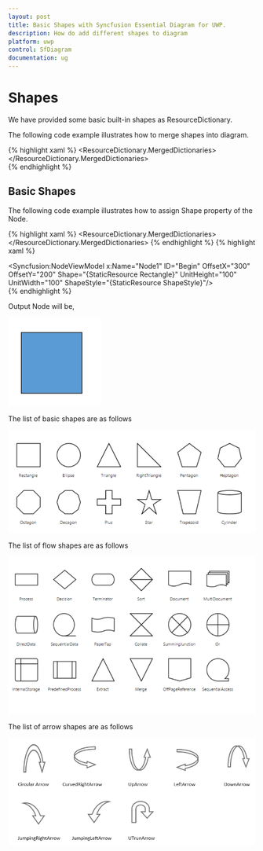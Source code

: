 ```yaml
---
layout: post
title: Basic Shapes with Syncfusion Essential Diagram for UWP.
description: How do add different shapes to diagram 
platform: uwp
control: SfDiagram
documentation: ug
---
```


# Shapes

We have provided some basic built-in shapes as ResourceDictionary.

The following code example illustrates how to merge shapes into diagram.

{% highlight xaml %}
            <ResourceDictionary.MergedDictionaries>
                <ResourceDictionary Source="ms-appx:///Syncfusion.SfDiagram.UWP/Resources/BasicShapes.xaml"/>
            </ResourceDictionary.MergedDictionaries>  
{% endhighlight %}


## Basic Shapes

The following code example illustrates how to assign Shape property of the Node.

{% highlight xaml %}
<ResourceDictionary.MergedDictionaries>
                <ResourceDictionary Source="ms-appx:///Syncfusion.SfDiagram.UWP/Resources/BasicShapes.xaml"/>
            </ResourceDictionary.MergedDictionaries>
            <!--Style for Shape of the Node-->
            <Style TargetType="Path" x:Key="ShapeStyle">
                <Setter Property="Fill" Value="#FF5B9BD5"/>
                <Setter Property="Stretch" Value="Fill"/>
                <Setter Property="Stroke" Value="Black"/>
            </Style>
{% endhighlight %}
{% highlight xaml %}
<!--Add Node with basic shape-->
<Syncfusion:NodeViewModel x:Name="Node1" ID="Begin" OffsetX="300" OffsetY="200" Shape="{StaticResource Rectangle}" UnitHeight="100" UnitWidth="100" ShapeStyle="{StaticResource ShapeStyle}"/>   
{% endhighlight %}

Output Node will be,

 ![](Shapes_images\Shapes_image1.PNG)
  
 The list of basic shapes are as follows
 
 ![](Shapes_images\Shapes_image2.PNG)
 
The list of flow shapes are as follows

![](Shapes_images\Shapes_image4.PNG)
 
The list of arrow shapes are as follows

![](Shapes_images\Shapes_image5.PNG)





 
 












